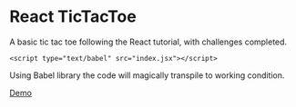 # React TicTacToe 

A basic tic tac toe following the React tutorial, with challenges completed.


```
<script type="text/babel" src="index.jsx"></script>
```
Using Babel library the code will magically transpile to working condition. 


[Demo](http://teebu.github.io/react-tictactoe)